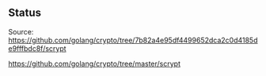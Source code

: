 ## Status

Source: https://github.com/golang/crypto/tree/7b82a4e95df4499652dca2c0d4185de9fffbdc8f/scrypt

https://github.com/golang/crypto/tree/master/scrypt
